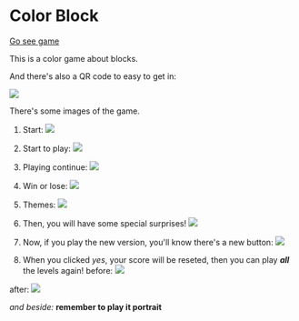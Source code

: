 # Color Block
[Go see game](https://yufeixian.github.io/Color_Block/)

This is a color game about blocks.

And there's also a QR code to easy to get in:


![](https://yufeixian.github.io/Color_Block/img/QRCode.png)


There's some images of the game.

1. Start:
  ![](https://yufeixian.github.io/Color_Block/img/start.png)

2. Start to play:
  ![](https://yufeixian.github.io/Color_Block/img/playStart.png)

3. Playing continue:
  ![](https://yufeixian.github.io/Color_Block/img/playContinue.png)

4. Win or lose:
  ![](https://yufeixian.github.io/Color_Block/img/playFinished.png)

5. Themes:
  ![](https://yufeixian.github.io/Color_Block/img/freeTheme.png)

6. Then, you will have some special surprises!
  ![](https://yufeixian.github.io/Color_Block/img/specialTheme.jpg)

7. Now, if you play the new version, you'll know there's a new button:
  ![](https://yufeixian.github.io/Color_Block/img/btnReset.jpg)

8. When you clicked *yes*, your score will be reseted, then you can play ***all*** the levels again!
  before:
  ![](https://yufeixian.github.io/Color_Block/img/playContinue.png)
  <!-- reseting:
  ![](https://yufeixian.github.io/Color_Block/img/onReset.png) -->
  after:
  ![](https://yufeixian.github.io/Color_Block/img/playStart.png)


*and beside:* **remember to play it portrait**
